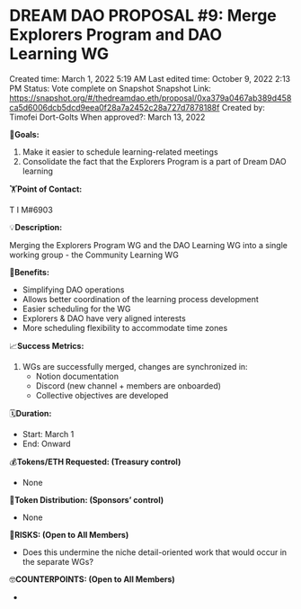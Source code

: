 # DREAM DAO PROPOSAL #9: Merge Explorers Program and DAO Learning WG

Created time: March 1, 2022 5:19 AM
Last edited time: October 9, 2022 2:13 PM
Status: Vote complete on Snapshot
Snapshot Link: https://snapshot.org/#/thedreamdao.eth/proposal/0xa379a0467ab389d458ca5d6006dcb5dcd9eea0f28a7a2452c28a727d7878188f
Created by: Timofei Dort-Golts
When approved?: March 13, 2022

🎯**Goals:**

1. Make it easier to schedule learning-related meetings
2. Consolidate the fact that the Explorers Program is a part of Dream DAO learning

🏋️**Point of Contact:**

T I M#6903

💡**Description:**

Merging the Explorers Program WG and the DAO Learning WG into a single working group - the Community Learning WG

💚**Benefits:**

- Simplifying DAO operations
- Allows better coordination of the learning process development
- Easier scheduling for the WG
- Explorers & DAO have very aligned interests
- More scheduling flexibility to accommodate time zones

📈**Success Metrics:**

1. WGs are successfully merged, changes are synchronized in:
    - Notion documentation
    - Discord (new channel + members are onboarded)
    - Collective objectives are developed

🗓️**Duration:**

- Start: March 1
- End: Onward

💰**Tokens/ETH Requested: (Treasury control)**

- None

💸**Token Distribution: (Sponsors’ control)**

- None

🤨**RISKS: (Open to All Members)**

- Does this undermine the niche detail-oriented work that would occur in the separate WGs?

🤓**COUNTERPOINTS: (Open to All Members)**

-